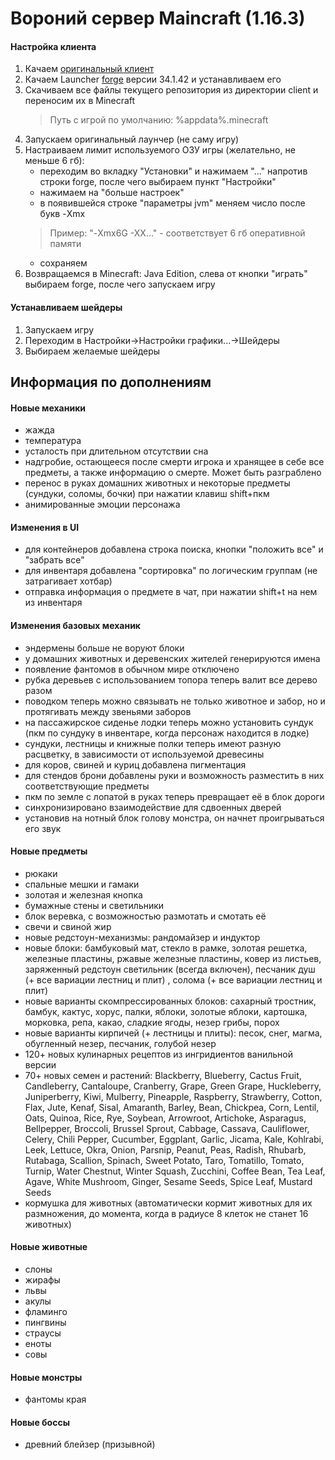 # Вороний сервер Maincraft (1.16.3)

#### Настройка клиента
1. Качаем [оригинальный клиент](https://www.minecraft.net/ru-ru/download)
2. Качаем Launcher [forge](http://files.minecraftforge.net/) версии 34.1.42  и устанавливаем его
3. Скачиваем все файлы текущего репозитория из директории client и переносим их в Minecraft 
   >Путь с игрой по умолчанию: %appdata%\.minecraft
4. Запускаем оригинальный лаунчер (не саму игру)
5. Настраиваем лимит используемого ОЗУ игры (желательно, не меньше 6 гб):
   - переходим во вкладку "Установки" и нажимаем "..." напротив строки forge, после чего выбираем пункт "Настройки"
   - нажимаем на "больше настроек"
   - в появившейся строке "параметры jvm" меняем число после букв -Xmx
   >Пример: "-Xmx6G -XX..." - соответствует 6 гб оперативной памяти
   - сохраняем
6. Возвращаемся в Minecraft: Java Edition, слева от кнопки "играть" выбираем forge, после чего запускаем игру

#### Устанавливаем шейдеры
1. Запускаем игру
2. Переходим в Настройки->Настройки графики...->Шейдеры
3. Выбираем желаемые шейдеры

 
 
## Информация по дополнениям

#### Новые механики
- жажда
- температура
- усталость при длительном отсутствии сна
- надгробие, остающееся после смерти игрока и хранящее в себе все предметы, а также информацию о смерте. Может быть разграблено
- перенос в руках домашних животных и некоторые предметы (сундуки, соломы, бочки) при нажатии клавиш shift+пкм
- анимированные эмоции персонажа

#### Изменения в UI
- для контейнеров добавлена строка поиска, кнопки "положить все" и "забрать все"
- для инвентаря добавлена "сортировка" по логическим группам (не затрагивает хотбар)
- отправка информация о предмете в чат, при нажатии shift+t на нем из инвентаря

#### Изменения базовых механик
- эндермены больше не воруют блоки
- у домашних животных и деревенских жителей генерируются имена
- появление фантомов в обычном мире отключено
- рубка деревьев с использованием топора теперь валит все дерево разом
- поводком теперь можно связывать не только животное и забор, но и протягивать между звеньями заборов
- на пассажирское сиденье лодки теперь можно установить сундук (пкм по сундуку в инвентаре, когда персонаж находится в лодке)
- сундуки, лестницы и книжные полки теперь имеют разную расцветку, в зависимости от используемой древесины
- для коров, свиней и куриц добавлена пигментация
- для стендов брони добавлены руки и возможность разместить в них соответствующие предметы
- пкм по земле с лопатой в руках теперь превращает её в блок дороги
- синхронизировано взаимодействие для сдвоенных дверей
- установив на нотный блок голову монстра, он начнет проигрываться его звук

#### Новые предметы
- рюкаки
- спальные мешки и гамаки
- золотая и железная кнопка
- бумажные стены и светильники
- блок веревка, с возможностью размотать и смотать её
- свечи и свиной жир
- новые редстоун-механизмы: рандомайзер и индуктор
- новые блоки: бамбуковый мат, стекло в рамке, золотая решетка, железные пластины, ржавые железные пластины, ковер из листьев, заряженный редстоун светильник (всегда включен), песчаник душ (+ все вариации лестниц и плит) , солома (+ все вариации лестниц и плит)
- новые варианты скомпрессированных блоков: сахарный тростник, бамбук, кактус, хорус, палки, яблоки, золотые яблоки, картошка, морковка, репа, какао, сладкие ягоды, незер грибы, порох
- новые варианты кирпичей (+ лестницы и плиты): песок, снег, магма, обугленный незер, песчаник, голубой незер
- 120+ новых кулинарных рецептов из ингридиентов ванильной версии
- 70+ новых семен и растений: 
Blackberry, Blueberry, Cactus Fruit, Candleberry, Cantaloupe, Cranberry, Grape, Green Grape, Huckleberry, Juniperberry, Kiwi, Mulberry, Pineapple, Raspberry, Strawberry, Cotton, Flax, Jute, Kenaf, Sisal, Amaranth, Barley, Bean, Chickpea, Corn, Lentil, Oats, Quinoa, Rice, Rye, Soybean, Arrowroot, Artichoke, Asparagus, Bellpepper, Broccoli, Brussel Sprout, Cabbage, Cassava, Cauliflower, Celery, Chili Pepper, Cucumber, Eggplant, Garlic, Jicama, Kale, Kohlrabi, Leek, Lettuce, Okra, Onion, Parsnip, Peanut, Peas, Radish, Rhubarb, Rutabaga, Scallion, Spinach, Sweet Potato, Taro, Tomatillo, Tomato, Turnip, Water Chestnut, Winter Squash, Zucchini, Coffee Bean, Tea Leaf, Agave, White Mushroom, Ginger, Sesame Seeds, Spice Leaf, Mustard Seeds
- кормушка для животных (автоматически кормит животных для их размножения, до момента, когда в радиусе 8 клеток не станет 16 животных)

#### Новые животные
- слоны
- жирафы
- львы
- акулы
- фламинго
- пингвины
- страусы
- еноты
- совы

#### Новые монстры
- фантомы края

#### Новые боссы
- древний блейзер (призывной)
